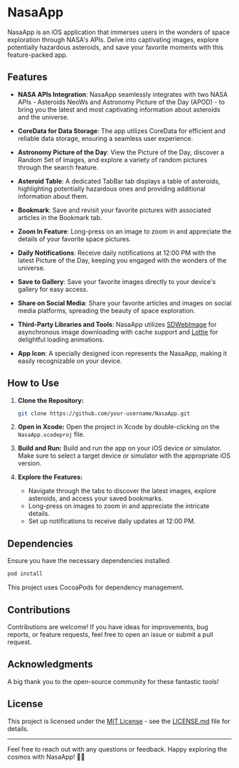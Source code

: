 # NasaApp

NasaApp is an iOS application that immerses users in the wonders of space exploration through NASA's APIs. Delve into captivating images, explore potentially hazardous asteroids, and save your favorite moments with this feature-packed app.

## Features

- **NASA APIs Integration**: NasaApp seamlessly integrates with two NASA APIs - Asteroids NeoWs and Astronomy Picture of the Day (APOD) - to bring you the latest and most captivating information about asteroids and the universe.

- **CoreData for Data Storage**: The app utilizes CoreData for efficient and reliable data storage, ensuring a seamless user experience.

- **Astronomy Picture of the Day**: View the Picture of the Day, discover a Random Set of images, and explore a variety of random pictures through the search feature.

- **Asteroid Table**: A dedicated TabBar tab displays a table of asteroids, highlighting potentially hazardous ones and providing additional information about them.

- **Bookmark**: Save and revisit your favorite pictures with associated articles in the Bookmark tab.

- **Zoom In Feature**: Long-press on an image to zoom in and appreciate the details of your favorite space pictures.

- **Daily Notifications**: Receive daily notifications at 12:00 PM with the latest Picture of the Day, keeping you engaged with the wonders of the universe.

- **Save to Gallery**: Save your favorite images directly to your device's gallery for easy access.

- **Share on Social Media**: Share your favorite articles and images on social media platforms, spreading the beauty of space exploration.

- **Third-Party Libraries and Tools**: NasaApp utilizes [SDWebImage](https://github.com/SDWebImage/SDWebImage) for asynchronous image downloading with cache support and [Lottie](https://github.com/airbnb/lottie-ios) for delightful loading animations.

- **App Icon**: A specially designed icon represents the NasaApp, making it easily recognizable on your device.

## How to Use

1. **Clone the Repository:**
   ```bash
   git clone https://github.com/your-username/NasaApp.git
   ```

2. **Open in Xcode:**
   Open the project in Xcode by double-clicking on the `NasaApp.xcodeproj` file.

3. **Build and Run:**
   Build and run the app on your iOS device or simulator. Make sure to select a target device or simulator with the appropriate iOS version.

4. **Explore the Features:**
   - Navigate through the tabs to discover the latest images, explore asteroids, and access your saved bookmarks.
   - Long-press on images to zoom in and appreciate the intricate details.
   - Set up notifications to receive daily updates at 12:00 PM.

## Dependencies

Ensure you have the necessary dependencies installed:

```bash
pod install
```

This project uses CocoaPods for dependency management.

## Contributions

Contributions are welcome! If you have ideas for improvements, bug reports, or feature requests, feel free to open an issue or submit a pull request.

## Acknowledgments

A big thank you to the open-source community for these fantastic tools!

## License

This project is licensed under the [MIT License](LICENSE.md) - see the [LICENSE.md](LICENSE.md) file for details.

--- 

Feel free to reach out with any questions or feedback. Happy exploring the cosmos with NasaApp! 🌌🔭


